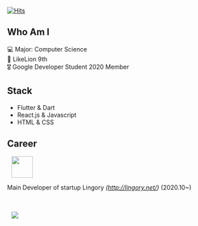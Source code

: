 [![Hits](https://hits.seeyoufarm.com/api/count/incr/badge.svg?url=https%3A%2F%2Fgithub.com%2Fhaesoo9410&count_bg=%23EB8B10&title_bg=%23684327&icon=&icon_color=%23E7E7E7&title=VISIT&edge_flat=false)](https://github.com/milkness)

## Who Am I
💻 Major: Computer Science  <br>
🦁 LikeLion 9th <br>
🎖 Google Developer Student 2020 Member

## Stack
- Flutter & Dart
- React.js & Javascript
- HTML & CSS

## Career

 <a href="https://play.google.com/store/apps/details?id=org.languageapp.lingory">
    <img 
        src="https://play-lh.googleusercontent.com/Tl08df19MlhTQFPky53PteQ2xD-MAUSzGNnGlPDV3xoKlh3ihYLsF54b51xIzlUC3CA=s360-rw",
         width=50px;
         height=50px;
        style="margin-left : 10px; margin-right : 10px;"/>
</a>

Main Developer of startup Lingory _(http://lingory.net/)_ (2020.10~)





<br>
<br>
<a href="https://muhly.tistory.com/">
    <img 
        src="http://img.shields.io/badge/-Tech%20Blog-655ced?style=flat&logo=github&link=https://muhly.tistory.com/"
        style="height : auto; margin-left : 10px; margin-right : 10px;"/>
</a>
